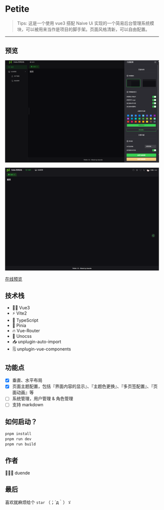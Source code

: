 # Petite

> Tips: 这是一个使用 vue3 搭配 Naive Ui 实现的一个简易后台管理系统模块，可以被用来当作是项目的脚手架。页面风格清新，可以自由配置。

*********

## 预览
![垂直布局](./public/preview-vertical.png)

![水平布局](./public/preview-horizontal.png)

[在线预览](https://petite.netlify.app/)

## 技术栈
- 🤙🏻 Vue3 <setup>
- ⚡️ Vite2
- 🦾 TypeScript
- 🍍 Pinia
- 🔥 Vue-Router
- 🎨 Unocss
- 📥 unplugin-auto-import
- 🗒 unplugin-vue-components

## 功能点
* [x] 垂直、水平布局
* [x] 页面主题配置，包括『界面内容的显示』、『主题色更换』、『多页签配置』、『页面动画』等
* [ ] 系统管理，用户管理 & 角色管理
* [ ] 支持 markdown

## 如何启动？
```TypeScript
pnpm install
pnpm run dev
pnpm run build
```

## 作者
🧑🏻‍💻 duende 

## 最后
喜欢就麻烦给个 `star` （；´д｀）ゞ
